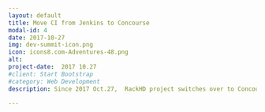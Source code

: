 ```yaml
---
layout: default
title: Move CI from Jenkins to Concourse
modal-id: 4
date: 2017-10-27
img: dev-summit-icon.png
icon: icons8.com-Adventures-48.png
alt: 
project-date:  2017 10.27
#client: Start Bootstrap
#category: Web Development
description: Since 2017 Oct.27,  RackHD project switches over to Concourse based pipelines for Pull Request quality gate testing and continuous delivery.<br/> When a PR is created, a RackHD Committer will first need to set the “run-test” label on the PR to allow the PR Quality Gate test runs.  A RackHD Committer will then need to review the PR.  Once the PR passes both the code review and the PR Quality gate tests, a RackHD Committer can then merge the PR to master. <br/> Once the PR has been merged to master the POST Merge Test will run.  Once the Post Merge Test passes, the new docker,  debian images will be posted to DockerHub and Bintray.<br/> For dependent PRs, “depends on: <PR Link>” needs to be included in the comments for each dependency on a new line. A link to the PR status will be posted to the PR status in github with details and log information. <a href="http://rackhd.readthedocs.io/en/latest/devguide/contributing.html#quality-gates-for-the-pull-requests"></a> is  updated to reflect these changes.<br/> At the same time, OVA/Vagrant packages release have be deprecated, but scripts are provided to help community to build images .

---
```

